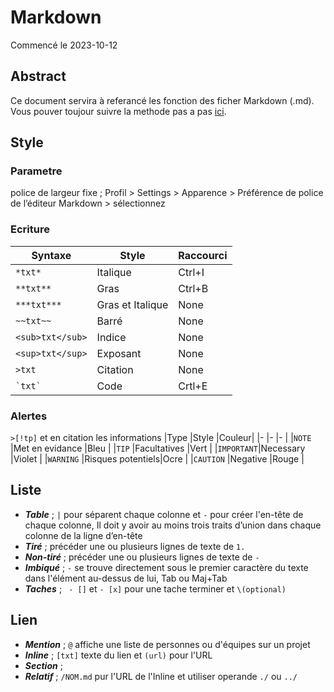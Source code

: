 # Markdown
Commencé le 2023-10-12
## Abstract
Ce document servira à referancé les fonction des ficher Markdown (.md).
Vous pouver toujour suivre la methode pas a pas [ici](https://github.com/skills/communicate-using-markdown).
## Style
### Parametre
police de largeur fixe ; Profil > Settings > Apparence > Préférence de police de l’éditeur Markdown > sélectionnez
### Ecriture
|Syntaxe         |Style           |Raccourci|
|-               |-               |-        |
|`*txt*`         |Italique        |Ctrl+I   |
|`**txt**`       |Gras            |Ctrl+B   |
|`***txt***`     |Gras et Italique|None     |
|`~~txt~~`       |Barré           |None     |
|`<sub>txt</sub>`|Indice          |None     |
|`<sup>txt</sup>`|Exposant        |None     |
|`>txt`          |Citation        |None     |
|``` `txt` ```   |Code            |Crtl+E   |
### Alertes
`>[!tp]` et en citation les informations
|Type       |Style             |Couleur|
|-          |-                 |-      |
|`NOTE`     |Met en evidance   |Bleu   |
|`TIP`      |Facultatives      |Vert   |
|`IMPORTANT`|Necessary         |Violet |
|`WARNING`  |Risques potentiels|Ocre   |
|`CAUTION`  |Negative          |Rouge  |
## Liste
- ***Table*** ; `|` pour séparent chaque colonne et `-` pour créer l'en-tête de chaque colonne, Il doit y avoir au moins trois traits d’union dans chaque colonne de la ligne d’en-tête
- ***Tiré*** ; précéder une ou plusieurs lignes de texte de `1.`
- ***Non-tiré*** ; précéder une ou plusieurs lignes de texte de `-`
- ***Imbiqué*** ; `-` se trouve directement sous le premier caractère du texte dans l'élément au-dessus de lui, Tab ou Maj+Tab
- ***Taches*** ; ` - []` et `- [x]` pour une tache terminer et `\(optional)`
## Lien
- ***Mention*** ; `@` affiche une liste de personnes ou d'équipes sur un projet
- ***Inline*** ; `[txt]` texte du lien et `(url)` pour l'URL
- ***Section*** ;
- ***Relatif*** ; `/NOM.md` pur l'URL de l'Inline et utiliser operande `./` ou `../`
